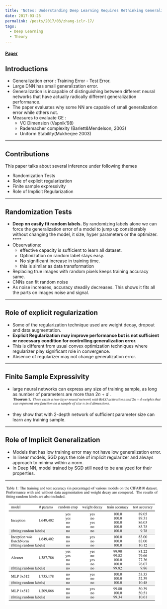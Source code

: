 ```yaml
---
title: 'Notes: Understanding Deep Learning Requires Rethinking Generalization'
date: 2017-03-25
permalink: /posts/2017/03/zhang-iclr-17/
tags:
  - Deep Learning
  - Theory
---
```


#### [Paper](https://arxiv.org/abs/1611.03530)

## Introductions
- Generalization error : Training Error - Test Error.
- Large DNN has small generalization error.
- Generalization is incapable of distinguishing between different neural networks that have actually radically different generalization performance.
- The paper evaluates why some NN are capable of small generalization error while others not.
- Measures to evaluate GE :
  - VC Dimension (Vapnik’98)
  - Rademacher complexity (Barlett&Mendelson, 2003)
  - Uniform Stability(Mukherjee 2003)

----------
## Contributions

This paper talks about several inference under following themes

- Randomization Tests
- Role of explicit regularization
- Finite sample expressivity
- Role of Implicit Regularization

----------
## Randomization Tests
- **Deep nn easily fit random labels.** By randomizing labels alone we can force the generalization error of a model to jump up considerably without changing the model, it size, hyper parameters or the optimizer. ****
- Observations:
  - effective capacity is sufficient to learn all dataset.
  - Optimization on random label stays easy.
  - No significant increase in training time.
  - this is similar as data transformation
- Replacing true images with random pixels keeps training accuracy same.
- CNNs can fit random noise
- As noise increases, accuracy steadily decreases. This shows it fits all the parts on images noise and signal.

----------
## Role of explicit regularization
- Some of the regularization technique used are weight decay, dropout and data augmentation.
- **Explicit Regularization may improve performance but is not sufficient or necessary condition for controlling generalization error.**
- This is different from usual convex optimization techniques where regularizer play significant role in convergence.
- Absence of regularizer may not change generalization error.

----------
## Finite Sample Expressivity
- large neural networks can express any size of training sample, as long as number of parameters are more than $2n+d$ .
![theorem1](/images/zhang_iclr_1.png)

- they show that with 2-depth network of sufficient parameter size can learn any training sample.

----------
## Role of Implicit Generalization
- Models that has low training error may not have low generalization error.
- In linear models, SGD pays the role of implicit regularizer and always approach to minima within a norm.
- In Deep NN, model trained by SGD still need to be analyzed for their properties.

----------
![theorem2](/images/zhang_iclr_2.png)
